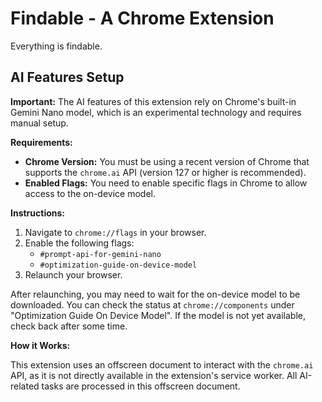 # Findable - A Chrome Extension

Everything is findable.

## AI Features Setup

**Important:** The AI features of this extension rely on Chrome's built-in Gemini Nano model, which is an experimental technology and requires manual setup.

**Requirements:**
*   **Chrome Version:** You must be using a recent version of Chrome that supports the `chrome.ai` API (version 127 or higher is recommended).
*   **Enabled Flags:** You need to enable specific flags in Chrome to allow access to the on-device model.

**Instructions:**

1.  Navigate to `chrome://flags` in your browser.
2.  Enable the following flags:
    *   `#prompt-api-for-gemini-nano`
    *   `#optimization-guide-on-device-model`
3.  Relaunch your browser.

After relaunching, you may need to wait for the on-device model to be downloaded. You can check the status at `chrome://components` under "Optimization Guide On Device Model". If the model is not yet available, check back after some time.

**How it Works:**

This extension uses an offscreen document to interact with the `chrome.ai` API, as it is not directly available in the extension's service worker. All AI-related tasks are processed in this offscreen document.

